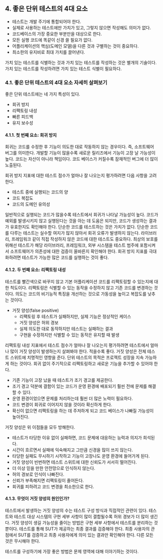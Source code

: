 
## 4. 좋은 단위 테스트의 4대 요소

* 테스트는 개발 주기에 통합되어야 한다. 
* 실제로 사용하는 테스트에만 가치가 있고, 그렇지 않으면 작성해도 의미가 없다.
* 코드베이스의 가장 중요한 부분만을 대상으로 한다.
* 모든 실행 코드에 똑같이 신경 쓸 필요가 없다.
* 어플리케이션의 핵심(도메인 모델)을 다른 것과 구별하는 것이 중요하다.
* 최소한의 유지비로 최대 가치를 끌어낸다.

가치 있는 테스트를 식별하는 것과 가치 있는 테스트를 작성하는 것은 별개의 기술이다. 
가치 있는 테스트를 작성하려면 가치 있는 테스트 식별이 필요하다. 

### 4.1. 좋은 단위 테스트의 4대 요소 자세히 살펴보기

좋은 단위 테스트에는 네 가지 특성이 있다.

* 회귀 방지
* 리팩토링 내성
* 빠른 피드백
* 유지 보수성

#### 4.1.1. 첫 번째 요소: 회귀 방지

회귀는 코드를 수정한 후 기능이 의도한 대로 작동하지 않는 경우이다. 
즉, 소프트웨어 버그를 의미한다. 
개발할 기능이 많을수록 새로운 릴리즈에서 기능이 고장 날 가능성이 높다. 
코드는 자산이 아니라 책임이다. 
코드 베이스가 커질수록 잠재적인 버그에 더 많이 노출된다. 

회귀 방지 지표에 대한 테스트 점수가 얼마나 잘 나오는지 평가하려면 다음 사항을 고려한다.

* 테스트 중에 실행되는 코드의 양
* 코드 복잡도
* 코드의 도메인 유의성

일반적으로 실행되는 코드가 많을수록 테스트에서 회귀가 나타날 가능성이 높다. 
코드가 예외를 발생시키지 않고 실행된다는 것을 아는 데 도움은 되지만, 코드가 생성하는 결과가 유효한지도 확인해야 한다. 
단순한 코드를 테스트하는 것은 가치가 없다. 
단순한 코드를 다루는 테스트는 실수할 여지가 많지 않아서 회귀 오류가 발생하지 않는다. 
라이브러리, 프레임워크 같이 직접 작성하지 않은 코드에 대한 테스트도 중요하다. 
최상의 보호를 위해선 테스트가 해당 라이브러리, 프레임워크, 외부 시스템을 테스트 범주에 포함시켜서 소프트웨어가 의존성에 대한 검증이 올바른지 확인해야 한다. 
회귀 방지 지표를 극대화하려면 테스트가 가능한 많은 코드를 실행하는 것이 좋다. 

#### 4.1.2. 두 번째 요소: 리팩토링 내성

테스트를 빨간색으로 바꾸지 않고 기본 어플리케이션 코드를 리팩토링할 수 있는지에 대한 척도이다. 
리팩토링은 식별할 수 있는 동작을 수정하지 않고 기존 코드를 변경하는 것이다. 
의도는 코드의 비기능적 특징을 개선하는 것으로 가동성을 높이고 복잡도를 낮추는 것이다. 

* 거짓 양성(false positive)
    * 리팩토링 후 테스트가 실패하지만, 실제 기능은 정상적인 케이스
    * 거짓 양성은 허위 경보
    * 실제 의도한 대로 동작하지만 테스트는 실패하는 결과
    * 구현을 수정하지만 식별할 수 있는 동작은 유지할 때 발생

리팩토링 내성 지표에서 테스트 점수가 얼마나 잘 나오는지 평가하려면 테스트에서 얼마나 많이 거짓 양성이 발생하는지 살펴봐야 한다. 
적을수록 좋다. 
거짓 양성은 전체 테스트 스위트에 치명적인 영향을 준다. 
단위 테스트의 목적은 프로젝트 성장을 지속 가능하게 하는 것이다. 
회귀 없이 주기적으로 리팩토링하고 새로운 기능을 추가할 수 있어야 한다. 

* 기존 기능이 고장 났을 때 테스트가 조기 경고를 제공한다.
* 조기 경고 덕분에 결함이 있는 코드가 운영 환경에 배포되기 훨씬 전에 문제를 해결할 수 있다.
* 운영 환경이었으면 문제를 처리하는데 훨씬 더 많은 노력이 필요하다.
* 코드 변경이 회귀로 이어지지 않을 것이라 확신하게 한다.
* 확신이 없으면 리팩토링을 하는 데 주저하게 되고 코드 베이스가 나빠질 가능성이 높아진다. 

거짓 양성은 위 이점들을 모두 방해한다.

* 테스트가 타당한 이유 없이 실패하면, 코드 문제에 대응하는 능력과 의지가 희석된다. 
* 시간이 흐르면서 실패에 익숙해지고 그만큼 신경을 많이 쓰지 않는다. 
* 타당한 실패도 무시하기 시작하고 기능이 고장나도 운영 환경에 들어가게 된다. 
* 거짓 양성이 빈번하면 테스트 스위트에 대한 신뢰도가 서서히 떨어진다.
* 더 이상 믿을 만한 안전망으로 인식하지 않는다.
* 허의 경보로 인식이 나빠진다.
* 신뢰가 부족해지면 리팩토링이 줄어든다.
* 회귀를 피하려고 코드 변경을 최소한으로 한다.

#### 4.1.3. 무엇이 거짓 양성의 원인인가?

테스트에서 발생하는 거짓 양성의 수는 테스트 구성 방식과 직접적인 관련이 있다. 
테스트와 테스트 대상 시스템의 구현 세부 사항이 많이 결합될수록 허위 경보가 더 많이 생긴다. 
거짓 양성이 생길 가능성을 줄이는 방법은 구현 세부 사항에서 테스트를 분리하는 것 뿐이다. 
테스트를 통해 SUT가 제공하는 최종 결과를 검증해야 한다. 
최종 사용자의 관점에서 SUT를 검증하고 최종 사용자에게 의미 있는 결과만 확인해야 한다. 
다른 모든 것은 무시해야 한다. 

테스트를 구성하기에 가장 좋은 방법은 문제 영역에 대해 이야기하는 것이다. 